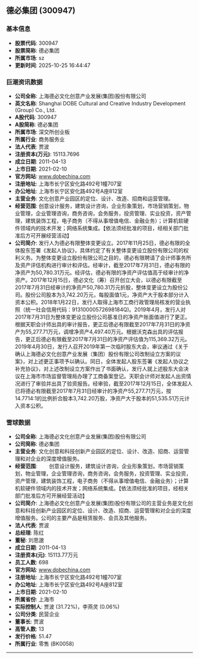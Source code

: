 ## 德必集团 (300947)

### 基本信息

- **股票代码**: 300947
- **股票简称**: 德必集团
- **所属市场**: sz
- **更新时间**: 2025-10-25 16:44:47

### 巨潮资讯数据

- **公司全称**: 上海德必文化创意产业发展(集团)股份有限公司
- **英文名称**: Shanghai DOBE Cultural and Creative Industry Development (Group) Co., Ltd.
- **A股代码**: 300947
- **A股简称**: 德必集团
- **所属市场**: 深交所创业板
- **所属行业**: 商务服务业
- **法人代表**: 贾波
- **注册资本(万元)**: 15113.7696
- **成立日期**: 2011-04-13
- **上市日期**: 2021-02-10
- **官方网站**: www.dobechina.com
- **注册地址**: 上海市长宁区安化路492号1幢707室
- **办公地址**: 上海市长宁区安化路492号A座812室
- **主营业务**: 文化创意产业园区的定位、设计、改造、招商和运营管理。
- **经营范围**: 创意设计服务，建筑设计咨询，企业形象策划，市场营销策划，物业管理，企业管理咨询，商务咨询，会务服务，投资管理、实业投资，资产管理，建筑装饰工程，电子商务（不得从事增值电信、金融业务）；计算机软硬件领域内的技术开发；网络系统集成。【依法须经批准的项目，经相关部门批准后方可开展经营活动】
- **公司简介**: 发行人为德必有限整体变更设立。2017年11月25日，德必有限的全体股东签署《发起人协议》，具体约定了有关整体变更设立股份有限公司的权利义务。为整体变更设立股份有限公司之目的，德必有限聘请了会计师事务所及资产评估机构进行审计和评估。经审计，截至2017年7月31日，德必有限的净资产为50,780.31万元。经评估，德必有限的净资产评估值高于经审计的净资产。2017年12月15日，德必文化（筹）召开创立大会，以德必有限截至2017年7月31日经审计的净资产50,780.31万元折股，整体变更设立为股份公司。股份公司股本为3,742.20万元，每股面值1元，净资产大于股本部分计入资本公积。2018年1月22日，发行人取得上海市工商行政管理局核发的营业执照（统一社会信用代码：91310000572698184Q)。2019年4月，发行人对2017年7月31日为整体变更设立股份公司基准日的净资产账面值进行了更正。根据天职会计师出具的审计报告，更正后德必有限截至2017年7月31日的净资产为55,277.71万元，调增净资产4,497.40万元。根据沃克森出具的评估报告，更正后德必有限截至2017年7月31日的净资产评估值为115,369.32万元。2019年4月30日，发行人召开2019年第一次临时股东大会，审议通过《关于确认上海德必文化创意产业发展（集团）股份有限公司改制设立方案的议案》，对上述更正事项予以确认。同日，全体发起人股东签署《发起人协议之补充协议》，对上述改制设立方案作出了书面确认，发行人就上述股东大会决议在上海市市场监督管理局办理了工商备案登记。天职会计师对发起人出资情况进行了审验并出具了验资报告。经审验，截至2017年12月15日，全体发起人已将德必有限截至2017年7月31日经审计的净资产55,277.71万元，按14.7714:1的比例折合股本3,742.20万股，净资产大于股本的51,535.51万元计入资本公积。

### 雪球数据

- **公司全称**: 上海德必文化创意产业发展(集团)股份有限公司
- **公司简称**: 德必集团
- **主营业务**: 文化创意和科技创新产业园区的定位、设计、改造、招商、运营管理和对企业的深度增值服务。
- **经营范围**: 　　创意设计服务，建筑设计咨询，企业形象策划，市场营销策划，物业管理，企业管理咨询，商务咨询，会务服务，投资管理、实业投资，资产管理，建筑装饰工程，电子商务（不得从事增值电信、金融业务）；计算机软硬件领域内的技术开发；网络系统集成。【依法须经批准的项目，经相关部门批准后方可开展经营活动】
- **公司简介**: 上海德必文化创意产业发展(集团)股份有限公司的主营业务是文化创意和科技创新产业园区的定位、设计、改造、招商、运营管理和对企业的深度增值服务。公司的主要产品是租赁服务、会员及其他服务。
- **法人代表**: 贾波
- **总经理**: 陈红
- **董秘**: 刘思邈
- **成立日期**: 2011-04-13
- **注册资本(元)**: 15113.77万元
- **员工人数**: 698
- **官方网站**: www.dobechina.com
- **注册地址**: 上海市长宁区安化路492号1幢707室
- **办公地址**: 上海市长宁区安化路492号A座812室
- **上市日期**: 2021-02-10
- **所属省份**: 上海市
- **实际控制人**: 贾波 (31.72%)，李燕灵 (0.06%)
- **公司分类**: 民营企业
- **董事长**: 贾波
- **高管人数**: 13
- **发行价格**: 51.47
- **所属行业**: 零售 (BK0058)

---